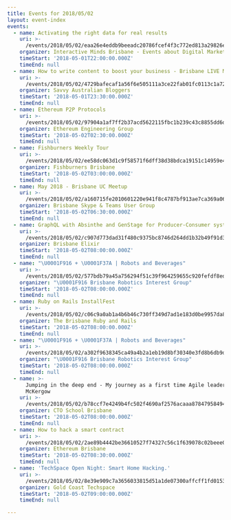```yaml
---
title: Events for 2018/05/02
layout: event-index
events:
  - name: Activating the right data for real results
    uri: >-
      /events/2018/05/02/eaa26e4eddb9beeadc20786fcef4f3c772ed813a29826e452e6663ed0f2f0778
    organizer: Interactive Minds Brisbane - Events about Digital Marketing
    timeStart: '2018-05-01T22:00:00.000Z'
    timeEnd: null
  - name: How to write content to boost your business - Brisbane LIVE Masterclass
    uri: >-
      /events/2018/05/02/4729bafecaf1a56f6e505111a3ce22fab01fc0113c1a72816ff14326294b11ff
    organizer: Savvy Australian Bloggers
    timeStart: '2018-05-01T23:30:00.000Z'
    timeEnd: null
  - name: Ethereum P2P Protocols
    uri: >-
      /events/2018/05/02/97904a1af7ff2b37acd5622115fbc1b239c43c8855dd6d1acf4517eb43fe6fdd
    organizer: Ethereum Engineering Group
    timeStart: '2018-05-02T02:30:00.000Z'
    timeEnd: null
  - name: Fishburners Weekly Tour
    uri: >-
      /events/2018/05/02/ee58dc063d1c9f58571f6dff38d38bdca19151c14959e42f7fd2b22d68921948
    organizer: Fishburners Brisbane
    timeStart: '2018-05-02T03:00:00.000Z'
    timeEnd: null
  - name: May 2018 - Brisbane UC Meetup
    uri: >-
      /events/2018/05/02/a160715fe2010601220e941f8c4787bf913ae7ca369a062e30d25cd90d8172c7
    organizer: Brisbane Skype & Teams User Group
    timeStart: '2018-05-02T06:30:00.000Z'
    timeEnd: null
  - name: GraphQL with Absinthe and GenStage for Producer-Consumer systems
    uri: >-
      /events/2018/05/02/c907d773dad31f480c9375bc8746d264dd1b32b49f91d35c87f159e9ccbdbc44
    organizer: Brisbane Elixir
    timeStart: '2018-05-02T08:00:00.000Z'
    timeEnd: null
  - name: "\U0001F916 + \U0001F37A | Robots and Beverages"
    uri: >-
      /events/2018/05/02/577bdb79a45a756294f51c39f964259655c920fefdf8ed6892d0a990fe3d84c3
    organizer: "\U0001F916 Brisbane Robotics Interest Group"
    timeStart: '2018-05-02T08:00:00.000Z'
    timeEnd: null
  - name: Ruby on Rails InstallFest
    uri: >-
      /events/2018/05/02/c06c9a0ab1a4b6b46c730ff349d7ad1e183d0be9957da86b1101b24a427fe828
    organizer: The Brisbane Ruby and Rails
    timeStart: '2018-05-02T08:00:00.000Z'
    timeEnd: null
  - name: "\U0001F916 + \U0001F37A | Robots and Beverages"
    uri: >-
      /events/2018/05/02/a302f9638345ca49a4b2a1eb19d8bf30340e3fd8b6db9d3c795203bc3a79bf62
    organizer: "\U0001F916 Brisbane Robotics Interest Group"
    timeStart: '2018-05-02T08:00:00.000Z'
    timeEnd: null
  - name: >-
      Jumping in the deep end - My journey as a first time Agile leader -Ryan
      McKergow
    uri: >-
      /events/2018/05/02/b78ccf7e4249b4fc502f4690af2576acaaa87847958494a1712c1ecdea7d76ef
    organizer: CTO School Brisbane
    timeStart: '2018-05-02T08:00:00.000Z'
    timeEnd: null
  - name: How to hack a smart contract
    uri: >-
      /events/2018/05/02/2ae89b4442be36610527f74327c56c1f639078c02beee0c634f8788ce6cb576d
    organizer: Ethereum Brisbane
    timeStart: '2018-05-02T08:30:00.000Z'
    timeEnd: null
  - name: 'TechSpace Open Night: Smart Home Hacking.'
    uri: >-
      /events/2018/05/02/8e39e909c7a3656033815d51a1de07300affcff1fd015309e5886c31c8affde1
    organizer: Gold Coast Techspace
    timeStart: '2018-05-02T09:00:00.000Z'
    timeEnd: null

---
```

